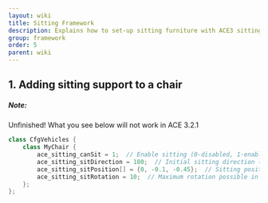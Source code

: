 ```yaml
---
layout: wiki
title: Sitting Framework
description: Explains how to set-up sitting furniture with ACE3 sitting system.
group: framework
order: 5
parent: wiki
---
```


## 1. Adding sitting support to a chair

<div class="panel callout">
    <h5>Note:</h5>
    <p>Unfinished! What you see below will not work in ACE 3.2.1</p>
</div>

```c++
class CfgVehicles {
    class MyChair {
        ace_sitting_canSit = 1;  // Enable sitting (0-disabled, 1-enabled)
        ace_sitting_sitDirection = 180;  // Initial sitting direction (in degrees)
        ace_sitting_sitPosition[] = {0, -0.1, -0.45};  // Sitting position in model space
        ace_sitting_sitRotation = 10;  // Maximum rotation possible in degrees, left and right.
    };
};
```

